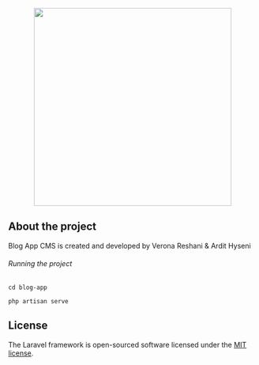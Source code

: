 <p align="center"><a href="https://laravel.com" target="_blank"><img src="https://raw.githubusercontent.com/laravel/art/master/logo-lockup/5%20SVG/2%20CMYK/1%20Full%20Color/laravel-logolockup-cmyk-red.svg" width="400"></a></p>



## About the project

Blog App CMS is created and developed by Verona Reshani & Ardit Hyseni

###### Running the project
```
cd blog-app

php artisan serve
```

## License

The Laravel framework is open-sourced software licensed under the [MIT license](https://opensource.org/licenses/MIT).
